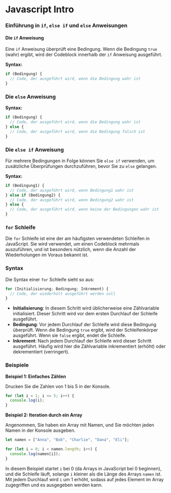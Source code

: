 # Javascript Intro

### Einführung in `if`, `else if` und `else` Anweisungen

#### Die `if` Anweisung
Eine `if` Anweisung überprüft eine Bedingung. Wenn die Bedingung `true` (wahr) ergibt, wird der Codeblock innerhalb der `if` Anweisung ausgeführt.

**Syntax:**

```javascript
if (Bedingung) {
  // Code, der ausgeführt wird, wenn die Bedingung wahr ist
}
```

### Die `else` Anweisung

**Syntax:**

```javascript
if (Bedingung) {
  // Code, der ausgeführt wird, wenn die Bedingung wahr ist
} else {
  // Code, der ausgeführt wird, wenn die Bedingung falsch ist
}
```

### Die `else if` Anweisung

Für mehrere Bedingungen in Folge können Sie `else if` verwenden, um zusätzliche Überprüfungen durchzuführen, bevor Sie zu `else` gelangen.

**Syntax:**

```javascript
if (Bedingung1) {
  // Code, der ausgeführt wird, wenn Bedingung1 wahr ist
} else if (Bedingung2) {
  // Code, der ausgeführt wird, wenn Bedingung2 wahr ist
} else {
  // Code, der ausgeführt wird, wenn keine der Bedingungen wahr ist
}
```
### `for` Schleife

Die `for` Schleife ist eine der am häufigsten verwendeten Schleifen in JavaScript. Sie wird verwendet, um einen Codeblock mehrmals auszuführen, und ist besonders nützlich, wenn die Anzahl der Wiederholungen im Voraus bekannt ist.

### Syntax

Die Syntax einer `for` Schleife sieht so aus:

```jsx
for (Initialisierung; Bedingung; Inkrement) {
  // Code, der wiederholt ausgeführt werden soll
}
```

- **Initialisierung**: In diesem Schritt wird üblicherweise eine Zählvariable initialisiert. Dieser Schritt wird vor dem ersten Durchlauf der Schleife ausgeführt.
- **Bedingung**: Vor jedem Durchlauf der Schleife wird diese Bedingung überprüft. Wenn die Bedingung `true` ergibt, wird der Schleifenkörper ausgeführt. Wenn sie `false` ergibt, endet die Schleife.
- **Inkrement**: Nach jedem Durchlauf der Schleife wird dieser Schritt ausgeführt. Häufig wird hier die Zählvariable inkrementiert (erhöht) oder dekrementiert (verringert).

### Beispiele

**Beispiel 1: Einfaches Zählen**

Drucken Sie die Zahlen von 1 bis 5 in der Konsole.

```jsx
for (let i = 1; i <= 5; i++) {
  console.log(i);
}
```

**Beispiel 2: Iteration durch ein Array**

Angenommen, Sie haben ein Array mit Namen, und Sie möchten jeden Namen in der Konsole ausgeben.

```jsx
let namen = ["Anna", "Bob", "Charlie", "Dana", "Eli"];

for (let i = 0; i < namen.length; i++) {
  console.log(namen[i]);
}
```

In diesem Beispiel startet `i` bei 0 (da Arrays in JavaScript bei 0 beginnen), und die Schleife läuft, solange `i` kleiner als die Länge des Arrays `namen` ist. Mit jedem Durchlauf wird `i` um 1 erhöht, sodass auf jedes Element im Array zugegriffen und es ausgegeben werden kann.